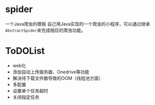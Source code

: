 # spider
一个Java爬虫的模板
自己用Java实现的一个爬虫的小程序，可以通过继承`AbstractSpider`来完成相应的爬虫功能。
# ToDOList
+ web化
+ 添加自动上传服务器、Onedrive等功能
+ 解决待下载文件数导致的OOM（线程池方面）
+ 多配置
+ 设置单个任务超时
+ 关闭指定任务
